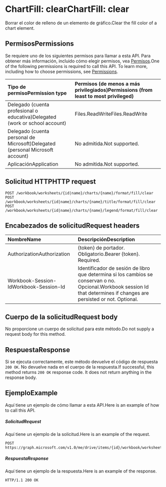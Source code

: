 # <a name="chartfill-clear"></a><span data-ttu-id="fbb7c-101">ChartFill: clear</span><span class="sxs-lookup"><span data-stu-id="fbb7c-101">ChartFill: clear</span></span>

<span data-ttu-id="fbb7c-102">Borrar el color de relleno de un elemento de gráfico.</span><span class="sxs-lookup"><span data-stu-id="fbb7c-102">Clear the fill color of a chart element.</span></span>
## <a name="permissions"></a><span data-ttu-id="fbb7c-103">Permisos</span><span class="sxs-lookup"><span data-stu-id="fbb7c-103">Permissions</span></span>
<span data-ttu-id="fbb7c-p101">Se requiere uno de los siguientes permisos para llamar a esta API. Para obtener más información, incluido cómo elegir permisos, vea [Permisos](../../../concepts/permissions_reference.md).</span><span class="sxs-lookup"><span data-stu-id="fbb7c-p101">One of the following permissions is required to call this API. To learn more, including how to choose permissions, see [Permissions](../../../concepts/permissions_reference.md).</span></span>

|<span data-ttu-id="fbb7c-106">Tipo de permiso</span><span class="sxs-lookup"><span data-stu-id="fbb7c-106">Permission type</span></span>      | <span data-ttu-id="fbb7c-107">Permisos (de menos a más privilegiados)</span><span class="sxs-lookup"><span data-stu-id="fbb7c-107">Permissions (from least to most privileged)</span></span>              |
|:--------------------|:---------------------------------------------------------|
|<span data-ttu-id="fbb7c-108">Delegado (cuenta profesional o educativa)</span><span class="sxs-lookup"><span data-stu-id="fbb7c-108">Delegated (work or school account)</span></span> | <span data-ttu-id="fbb7c-109">Files.ReadWrite</span><span class="sxs-lookup"><span data-stu-id="fbb7c-109">Files.ReadWrite</span></span>    |
|<span data-ttu-id="fbb7c-110">Delegado (cuenta personal de Microsoft)</span><span class="sxs-lookup"><span data-stu-id="fbb7c-110">Delegated (personal Microsoft account)</span></span> | <span data-ttu-id="fbb7c-111">No admitida.</span><span class="sxs-lookup"><span data-stu-id="fbb7c-111">Not supported.</span></span>    |
|<span data-ttu-id="fbb7c-112">Aplicación</span><span class="sxs-lookup"><span data-stu-id="fbb7c-112">Application</span></span> | <span data-ttu-id="fbb7c-113">No admitida.</span><span class="sxs-lookup"><span data-stu-id="fbb7c-113">Not supported.</span></span> |

## <a name="http-request"></a><span data-ttu-id="fbb7c-114">Solicitud HTTP</span><span class="sxs-lookup"><span data-stu-id="fbb7c-114">HTTP request</span></span>
<!-- { "blockType": "ignored" } -->
```http
POST /workbook/worksheets/{id|name}/charts/{name}/format/fill/clear
POST /workbook/worksheets/{id|name}/charts/{name}/title/format/fill/clear
POST /workbook/worksheets/{id|name}/charts/{name}/legend/format/fill/clear

```
## <a name="request-headers"></a><span data-ttu-id="fbb7c-115">Encabezados de solicitud</span><span class="sxs-lookup"><span data-stu-id="fbb7c-115">Request headers</span></span>
| <span data-ttu-id="fbb7c-116">Nombre</span><span class="sxs-lookup"><span data-stu-id="fbb7c-116">Name</span></span>       | <span data-ttu-id="fbb7c-117">Descripción</span><span class="sxs-lookup"><span data-stu-id="fbb7c-117">Description</span></span>|
|:---------------|:----------|
| <span data-ttu-id="fbb7c-118">Authorization</span><span class="sxs-lookup"><span data-stu-id="fbb7c-118">Authorization</span></span>  | <span data-ttu-id="fbb7c-p102">{token} de portador. Obligatorio.</span><span class="sxs-lookup"><span data-stu-id="fbb7c-p102">Bearer {token}. Required.</span></span> |
| <span data-ttu-id="fbb7c-121">Workbook-Session-Id</span><span class="sxs-lookup"><span data-stu-id="fbb7c-121">Workbook-Session-Id</span></span>  | <span data-ttu-id="fbb7c-p103">Identificador de sesión de libro que determina si los cambios se conservan o no. Opcional.</span><span class="sxs-lookup"><span data-stu-id="fbb7c-p103">Workbook session Id that determines if changes are persisted or not. Optional.</span></span>|

## <a name="request-body"></a><span data-ttu-id="fbb7c-124">Cuerpo de la solicitud</span><span class="sxs-lookup"><span data-stu-id="fbb7c-124">Request body</span></span>
<span data-ttu-id="fbb7c-125">No proporcione un cuerpo de solicitud para este método.</span><span class="sxs-lookup"><span data-stu-id="fbb7c-125">Do not supply a request body for this method.</span></span>

## <a name="response"></a><span data-ttu-id="fbb7c-126">Respuesta</span><span class="sxs-lookup"><span data-stu-id="fbb7c-126">Response</span></span>

<span data-ttu-id="fbb7c-p104">Si se ejecuta correctamente, este método devuelve el código de respuesta `200 OK`. No devuelve nada en el cuerpo de la respuesta.</span><span class="sxs-lookup"><span data-stu-id="fbb7c-p104">If successful, this method returns `200 OK` response code. It does not return anything in the response body.</span></span>

## <a name="example"></a><span data-ttu-id="fbb7c-129">Ejemplo</span><span class="sxs-lookup"><span data-stu-id="fbb7c-129">Example</span></span>
<span data-ttu-id="fbb7c-130">Aquí tiene un ejemplo de cómo llamar a esta API.</span><span class="sxs-lookup"><span data-stu-id="fbb7c-130">Here is an example of how to call this API.</span></span>
##### <a name="request"></a><span data-ttu-id="fbb7c-131">Solicitud</span><span class="sxs-lookup"><span data-stu-id="fbb7c-131">Request</span></span>
<span data-ttu-id="fbb7c-132">Aquí tiene un ejemplo de la solicitud.</span><span class="sxs-lookup"><span data-stu-id="fbb7c-132">Here is an example of the request.</span></span>
<!-- {
  "blockType": "request",
  "name": "chartfill_clear"
}-->
```http
POST https://graph.microsoft.com/v1.0/me/drive/items/{id}/workbook/worksheets/{id|name}/charts/{name}/format/fill/clear
```

##### <a name="response"></a><span data-ttu-id="fbb7c-133">Respuesta</span><span class="sxs-lookup"><span data-stu-id="fbb7c-133">Response</span></span>
<span data-ttu-id="fbb7c-134">Aquí tiene un ejemplo de la respuesta.</span><span class="sxs-lookup"><span data-stu-id="fbb7c-134">Here is an example of the response.</span></span> 
<!-- {
  "blockType": "response",
  "truncated": true
} -->
```http
HTTP/1.1 200 OK
```

<!-- uuid: 8fcb5dbc-d5aa-4681-8e31-b001d5168d79
2015-10-25 14:57:30 UTC -->
<!-- {
  "type": "#page.annotation",
  "description": "ChartFill: clear",
  "keywords": "",
  "section": "documentation",
  "tocPath": ""
}-->
